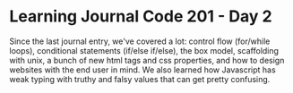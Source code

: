 # Learning Journal Code 201 - Day 2

Since the last journal entry, we've covered a lot: control flow (for/while loops), conditional statements (if/else if/else), the box model, scaffolding with unix, a bunch of new html tags and css properties, and how to design websites with the end user in mind. We also learned how Javascript has weak typing with truthy and falsy values that can get pretty confusing.

